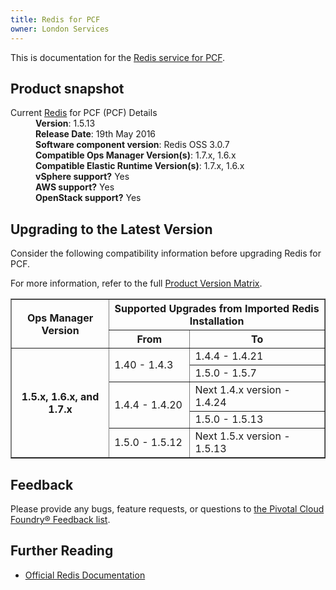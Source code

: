 ```yaml
---
title: Redis for PCF
owner: London Services
---
```


This is documentation for the [Redis service for PCF](https://network.pivotal.io/products/p-redis).

## Product snapshot

<dl>
<dt>Current <a href="https://network.pivotal.io/products/p-redis">Redis</a> for PCF (PCF) Details</dt>
<dd><strong>Version</strong>: 1.5.13 </dd>
<dd><strong>Release Date</strong>: 19th May 2016</dd>
<dd><strong>Software component version</strong>: Redis OSS 3.0.7</dd>
<dd><strong>Compatible Ops Manager Version(s)</strong>: 1.7.x, 1.6.x</dd>
<dd><strong>Compatible Elastic Runtime Version(s)</strong>: 1.7.x, 1.6.x</dd>
<dd><strong>vSphere support?</strong> Yes</dd>
<dd><strong>AWS support?</strong> Yes</dd>
<dd><strong>OpenStack support?</strong> Yes</dd>
</dl>

## Upgrading to the Latest Version

Consider the following compatibility information before upgrading Redis for PCF.

For more information, refer to the full [Product Version Matrix](http://docs.pivotal.io/compatibility-matrix.pdf).

<table border="1" class="nice">
<tr>
	  <th rowspan="2">Ops Manager Version</td>
	  <th colspan="2">Supported Upgrades from Imported Redis Installation</td>
</tr>

<tr>
	<th>From</th>
	<th>To</th>
</tr>
<tr>
    <th rowspan="6">1.5.x, 1.6.x, and 1.7.x</th>
    <td rowspan="2">1.40 - 1.4.3</td>
    <td>1.4.4 - 1.4.21</td>
</tr>

<tr>
    <td>1.5.0 - 1.5.7</td>
</tr>

<tr>
    <td rowspan="2">1.4.4 - 1.4.20</td>
    <td> Next 1.4.x version - 1.4.24</td>
</tr>

<tr>
    <td>1.5.0 - 1.5.13</td>
</tr>

<tr>
  <td>1.5.0 - 1.5.12</td>
  <td>Next 1.5.x version - 1.5.13</td>
</tr>


</table>

## Feedback

Please provide any bugs, feature requests, or questions to [the Pivotal Cloud Foundry&reg; Feedback list](mailto:pivotal-cf-feedback@pivotal.io).

## Further Reading

* [Official Redis Documentation](http://redis.io/documentation)
